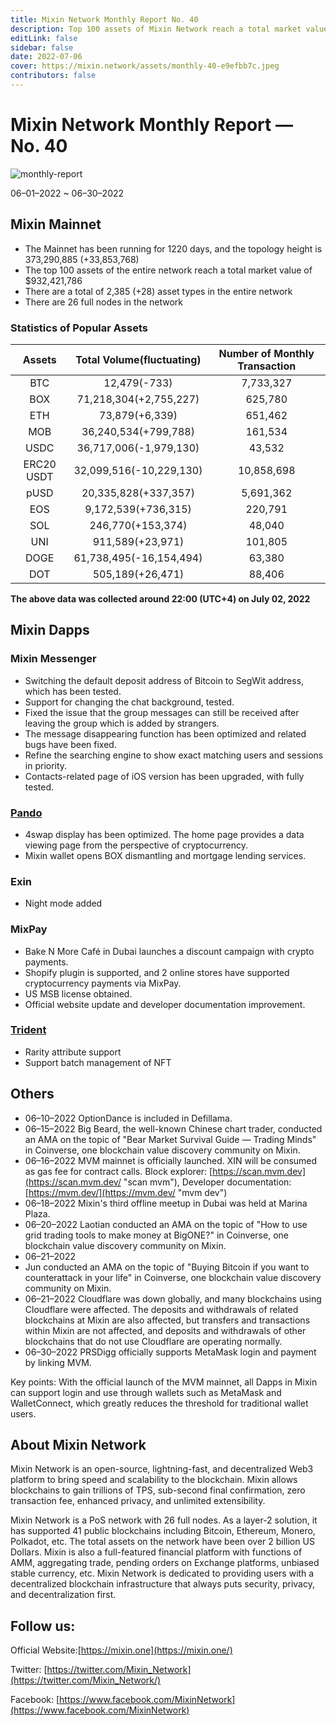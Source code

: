 ```yaml
---
title: Mixin Network Monthly Report No. 40
description: Top 100 assets of Mixin Network reach a total market value of $932,421,786. The statistics of popular assets are listed. Ecosystem development, with Mixin Messenger, Pando, exin, Mixpay, Trident and other events and partnerships.
editLink: false
sidebar: false
date: 2022-07-06
cover: https://mixin.network/assets/monthly-40-e9efbb7c.jpeg
contributors: false
---
```


# Mixin Network Monthly Report — No. 40

![monthly-report](./monthly-40.jpeg)

06–01–2022 ~ 06–30–2022

## Mixin Mainnet

- The Mainnet has been running for 1220 days, and the topology height is 373,290,885 (+33,853,768)
- The top 100 assets of the entire network reach a total market value of $932,421,786
- There are a total of 2,385 (+28) asset types in the entire network
- There are 26 full nodes in the network

### Statistics of Popular Assets

| Assets     | Total Volume(fluctuating) | Number of Monthly Transaction |
|:----------:|:-----------------------:|:----------:|
| BTC        | 12,479(-733)            | 7,733,327  |
| BOX        | 71,218,304(+2,755,227)  | 625,780    |
| ETH        | 73,879(+6,339)          | 651,462    |
| MOB        | 36,240,534(+799,788)    | 161,534    |
| USDC       | 36,717,006(-1,979,130)  | 43,532     |
| ERC20 USDT | 32,099,516(-10,229,130) | 10,858,698 |
| pUSD       | 20,335,828(+337,357)    | 5,691,362  |
| EOS        | 9,172,539(+736,315)     | 220,791    |
| SOL        | 246,770(+153,374)       | 48,040     |
| UNI        | 911,589(+23,971)        | 101,805    |
| DOGE       | 61,738,495(-16,154,494) | 63,380     |
| DOT        | 505,189(+26,471)        | 88,406     |

  **The above data was collected around 22:00 (UTC+4) on July 02, 2022**

## Mixin Dapps

### Mixin Messenger

- Switching the default deposit address of Bitcoin to SegWit address, which has been tested.
- Support for changing the chat background, tested.
- Fixed the issue that the group messages can still be received after leaving the group which is added by strangers.
- The message disappearing function has been optimized and related bugs have been fixed.
- Refine the searching engine to show exact matching users and sessions in priority.
- Contacts-related page of iOS version has been upgraded, with fully tested.

### [Pando](https://pando.im/)

- 4swap display has been optimized. The home page provides a data viewing page from the perspective of cryptocurrency.
- Mixin wallet opens BOX dismantling and mortgage lending services.


### Exin

- Night mode added

### MixPay

- Bake N More Café in Dubai launches a discount campaign with crypto payments.
- Shopify plugin is supported, and 2 online stores have supported cryptocurrency payments via MixPay.
- US MSB license obtained.
- Official website update and developer documentation improvement.

### [Trident](https://thetrident.one)

- Rarity attribute support
- Support batch management of NFT

## Others

- 06–10–2022
  OptionDance is included in Defillama.
- 06–15–2022
  Big Beard, the well-known Chinese chart trader, conducted an AMA on the topic of "Bear Market Survival Guide — Trading Minds" in Coinverse, one blockchain value discovery community on Mixin.
- 06–16–2022
  MVM mainnet is officially launched. XIN will be consumed as gas fee for contract calls. Block explorer: [https://scan.mvm.dev](https://scan.mvm.dev/ "scan mvm"), Developer documentation: [https://mvm.dev/](https://mvm.dev/ "mvm dev")
- 06–18–2022
  Mixin's third offline meetup in Dubai was held at Marina Plaza.
- 06–20–2022
  Laotian conducted an AMA on the topic of "How to use grid trading tools to make money at BigONE?" in Coinverse, one blockchain value discovery community on Mixin.
- 06–21–2022
- Jun conducted an AMA on the topic of "Buying Bitcoin if you want to counterattack in your life" in Coinverse, one blockchain value discovery community on Mixin.
- 06–21–2022
  Cloudflare was down globally, and many blockchains using Cloudflare were affected. The deposits and withdrawals of related blockchains at Mixin are also affected, but transfers and transactions within Mixin are not affected, and deposits and withdrawals of other blockchains that do not use Cloudflare are operating normally.
- 06–30–2022
  PRSDigg officially supports MetaMask login and payment by linking MVM.
  
Key points: With the official launch of the MVM mainnet, all Dapps in Mixin can support login and use through wallets such as MetaMask and WalletConnect, which greatly reduces the threshold for traditional wallet users.

## About Mixin Network

Mixin Network is an open-source, lightning-fast, and decentralized Web3 platform to bring speed and scalability to the blockchain. Mixin allows blockchains to gain trillions of TPS, sub-second final confirmation, zero transaction fee, enhanced privacy, and unlimited extensibility.

Mixin Network is a PoS network with 26 full nodes. As a layer-2 solution, it has supported 41 public blockchains including Bitcoin, Ethereum, Monero, Polkadot, etc. The total assets on the network have been over 2 billion US Dollars. Mixin is also a full-featured financial platform with functions of AMM, aggregating trade, pending orders on Exchange platforms, unbiased stable currency, etc. Mixin Network is dedicated to providing users with a decentralized blockchain infrastructure that always puts security, privacy, and decentralization first.

## Follow us:

Official Website:[https://mixin.one](https://mixin.one/)

Twitter: [https://twitter.com/Mixin_Network](https://twitter.com/Mixin_Network/)

Facebook: [https://www.facebook.com/MixinNetwork](https://www.facebook.com/MixinNetwork)
